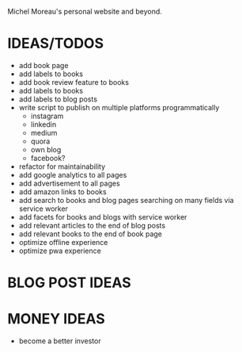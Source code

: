 Michel Moreau's personal website and beyond.

# IDEAS/TODOS  
- add book page  
- add labels to books  
- add book review feature to books  
- add labels to books  
- add labels to blog posts  
- write script to publish on multiple platforms programmatically  
  - instagram  
  - linkedin  
  - medium  
  - quora  
  - own blog
  - facebook?
- refactor for maintainability  
- add google analytics to all pages  
- add advertisement to all pages   
- add amazon links to books    
- add search to books and blog pages searching on many fields via service worker
- add facets for books and blogs with service worker
- add relevant articles to the end of blog posts  
- add relevant books to the end of book page  
- optimize offline experience  
- optimize pwa experience  

# BLOG POST IDEAS

# MONEY IDEAS
- become a better investor
